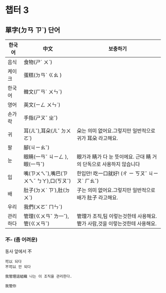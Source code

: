 챕터 3
===========================
## 單字(ㄉㄢ ㄗˋ)  단어

|한국어|中文|보충하기|
|---|---|---
|음식|食物(ㄕˊ ㄨˋ)||
|케이크|蛋糕(ㄉㄢˋ ㄍㄠ )||
|한국어|韓文(ㄏㄢˊ ㄨㄣˊ)||
|영어|英文(ㄧㄥ ㄨㄣˊ)||
|손가락|手指(ㄕㄡˇ ㄓˇ)||
|귀|耳(ㄦˇ),耳朵(ㄦˇ ㄉㄨㄛ˙)|朵는 의미 없어요.그렇지만 일반적으로 귀가 耳朵 라고해요.|
|팔|腳(ㄐㄧㄠˇ)||
|눈|眼睛(一ㄢˇ ㄐㄧㄥ ),眼(一ㄢˇ)|眼가과 睛가 다 눈 뜻이에요. 근대 睛 거의 단독으로 사용하지 않습니다 |
|입|嘴(ㄗㄨㄟˇ),嘴巴(ㄗㄨㄟˇ ㄅㄚ),口(ㄎㄡˇ)|한입만! 吃一口就好! (ㄔ ㄧ ㄎㄡˇ ㄐㄧㄡˋ ㄏㄠˇ)|
|배|肚子(ㄉㄨˋ ㄗ˙),肚(ㄉㄨˋ)|子는 의미 없어요.그렇지만 일반적으로 배가 肚子 라고해요.|
|우리|我們(ㄨㄛˇ ㄇㄣˊ)||
|관리하다|管理(ㄍㄨㄢˇ ㄌ一ˇ),管(ㄍㄨㄢˇ)|管理가 조직,팀 이렇는것한테 사용해요. 管가 사람,것을 이렇는것한테 사용해요.|
### 不-  (죰 어려운)

동사 앞에서 不

    可以 되다 
    不可以 안 되다 
    
    我管理這組織 나는 이 조직을 관리한다.
    
    我管你
